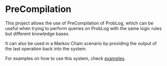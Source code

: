 # PreCompilation

This project allows the use of PreCompilation of ProbLog, which can be useful when trying to perform queries on ProbLog 
with the same logic rules but different knowledge bases.

It can also be used in a Markov Chain scenario by providing the output of the last operation back into the system.

For examples on how to use this system, check [examples](examples).
 